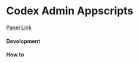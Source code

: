 # Codex Admin Appscripts

[Panel Link](https://docs.google.com/spreadsheets/d/1TSYzDuSMnv_3uVRcM7o0tNyUdRlKy3C6gFHKMVh5fjc/edit#gid=0)

#### Development 


#### How to